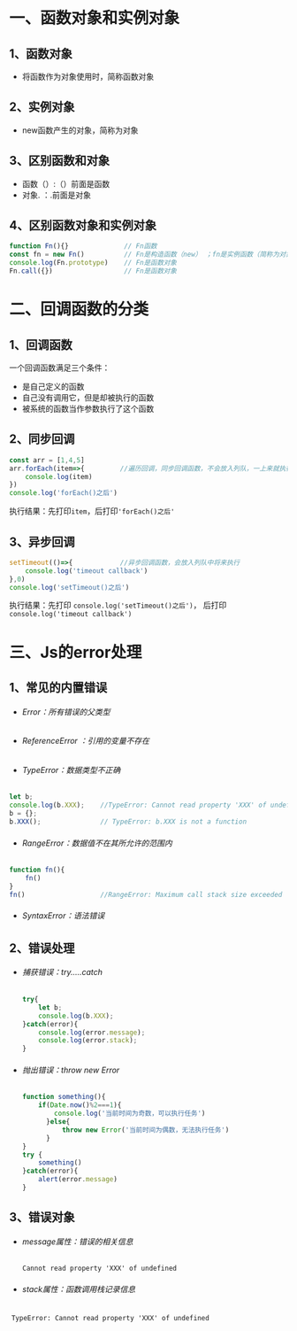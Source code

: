 # 一、函数对象和实例对象

## 1、函数对象

- 将函数作为对象使用时，简称函数对象

## 2、实例对象

- new函数产生的对象，简称为对象

## 3、区别函数和对象

- 函数（）:（）前面是函数
- 对象. ：.前面是对象

## 4、区别函数对象和实例对象

```javascript
function Fn(){}              // Fn函数
const fn = new Fn()          // Fn是构造函数（new） ；fn是实例函数（简称为对象）
console.log(Fn.prototype)    // Fn是函数对象
Fn.call({})                  // Fn是函数对象
```



# 二、回调函数的分类

## 1、回调函数

一个回调函数满足三个条件：

- 是自己定义的函数
- 自己没有调用它，但是却被执行的函数
- 被系统的函数当作参数执行了这个函数

## 2、同步回调

```javascript
const arr = [1,4,5]
arr.forEach(item=>{         //遍历回调，同步回调函数，不会放入列队，一上来就执行完
    console.log(item)
})
console.log('forEach()之后')
```

执行结果：先打印`item`，后打印`'forEach()之后'`

## 3、异步回调

```javascript
setTimeout(()=>{            //异步回调函数，会放入列队中将来执行
    console.log('timeout callback')        
},0)
console.log('setTimeout()之后')
```

执行结果：先打印 `console.log('setTimeout()之后')`， 后打印`console.log('timeout callback')`

# 三、Js的error处理

## 1、常见的内置错误

- ###### Error：所有错误的父类型

- ###### ReferenceError ：引用的变量不存在

- ###### TypeError：数据类型不正确

```javascript
let b;
console.log(b.XXX);    //TypeError: Cannot read property 'XXX' of undefined
b = {};
b.XXX();               // TypeError: b.XXX is not a function
```

- ###### RangeError：数据值不在其所允许的范围内

```js
function fn(){
    fn()
}
fn()                   //RangeError: Maximum call stack size exceeded
```

- ###### SyntaxError：语法错误

## 2、错误处理

- ###### 捕获错误：try.....catch

  ```javascript
  try{
      let b;
      console.log(b.XXX);
  }catch(error){
      console.log(error.message);
      console.log(error.stack);
  }
  ```

- ######  抛出错误：throw new Error

  ```javascript
  function something(){
      if(Date.now()%2===1){
          console.log('当前时间为奇数，可以执行任务')
        }else{
            throw new Error('当前时间为偶数，无法执行任务')
        }  
  }
  try {
      something()
  }catch(error){
      alert(error.message)
  }
  
  ```

## 3、错误对象

- ###### message属性：错误的相关信息

  `Cannot read property 'XXX' of undefined`

- ###### stack属性：函数调用栈记录信息

​       `TypeError: Cannot read property 'XXX' of undefined`